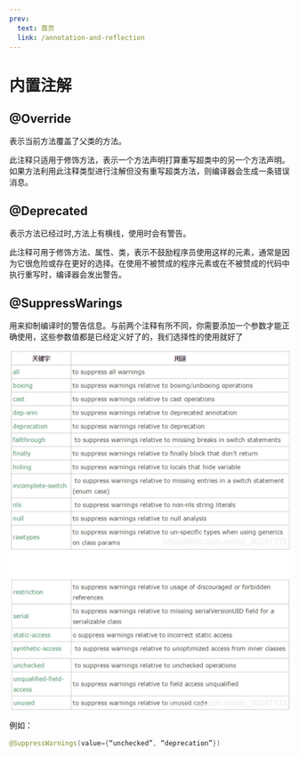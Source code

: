 ```yaml
---
prev:
  text: 首页
  link: /annotation-and-reflection
---
```


# 内置注解

## @Override

表示当前方法覆盖了父类的方法。

此注释只适用于修饰方法，表示一个方法声明打算重写超类中的另一个方法声明。如果方法利用此注释类型进行注解但没有重写超类方法，则编译器会生成一条错误消息。

## @Deprecated

表示方法已经过时,方法上有横线，使用时会有警告。

此注释可用于修饰方法、属性、类，表示不鼓励程序员使用这样的元素，通常是因为它很危险或存在更好的选择。在使用不被赞成的程序元素或在不被赞成的代码中执行重写时，编译器会发出警告。

## @SuppressWarings

用来抑制编译时的警告信息。与前两个注释有所不同，你需要添加一个参数才能正确使用，这些参数值都是已经定义好了的，我们选择性的使用就好了

![@SuppressWarings的可选参数](./images/@SuppressWarings的可选参数.jpg)

例如：

```java
@SuppressWarnings(value={“unchecked”, “deprecation”})
```

